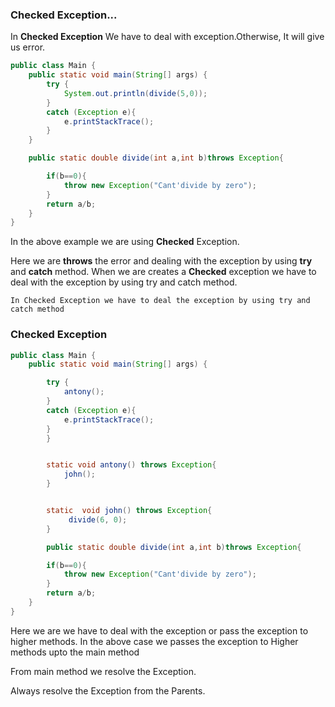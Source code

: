 ### Checked Exception...


In **Checked Exception** We have to deal with exception.Otherwise, It will give us error.
```java
public class Main {
    public static void main(String[] args) {
        try {
            System.out.println(divide(5,0));
        }
        catch (Exception e){
            e.printStackTrace();
        }
    }

    public static double divide(int a,int b)throws Exception{

        if(b==0){
            throw new Exception("Cant'divide by zero");
        }
        return a/b;
    }
}
```
In the above example we are using **Checked** Exception.

Here we are **throws** the error and dealing with the exception by using **try** and **catch** method.
When we are creates a **Checked** exception we have to deal with the exception by using try and catch method.


`In Checked Exception we have to deal the exception by using try and catch method`



### Checked Exception

```java
public class Main {
    public static void main(String[] args) {

        try {
            antony();
        }
        catch (Exception e){
            e.printStackTrace();
        }
        }


        static void antony() throws Exception{
            john();
        }


        static  void john() throws Exception{
             divide(6, 0);
        }

        public static double divide(int a,int b)throws Exception{

        if(b==0){
            throw new Exception("Cant'divide by zero");
        }
        return a/b;
    }
}
```

Here we are we have to deal with the exception or pass the exception to higher methods.
In the above case we passes the exception to Higher methods upto the main method

From main method we resolve the Exception.

Always resolve the Exception from the Parents.